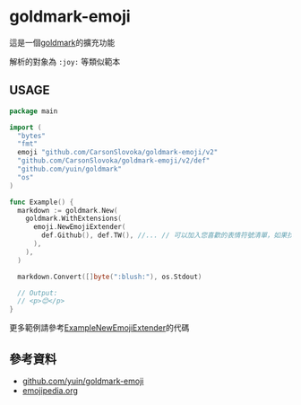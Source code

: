 # goldmark-emoji

這是一個[goldmark](https://github.com/yuin/goldmark)的擴充功能

解析的對象為 `:joy:` 等類似範本

## USAGE

```go
package main

import (
  "bytes"
  "fmt"
  emoji "github.com/CarsonSlovoka/goldmark-emoji/v2"
  "github.com/CarsonSlovoka/goldmark-emoji/v2/def"
  "github.com/yuin/goldmark"
  "os"
)

func Example() {
  markdown := goldmark.New(
    goldmark.WithExtensions(
      emoji.NewEmojiExtender(
        def.Github(), def.TW(), //... // 可以加入您喜歡的表情符號清單，如果找不到滿意的可以自己建立
      ),
    ),
  )

  markdown.Convert([]byte(":blush:"), os.Stdout)

  // Output:
  // <p>😊</p>
}
```

更多範例請參考[ExampleNewEmojiExtender](./v2/main_test.go)的代碼

## 參考資料

- [github.com/yuin/goldmark-emoji](https://github.com/yuin/goldmark-emoji#goldmark-emoji)
- [emojipedia.org](https://emojipedia.org/man-red-hair/)
